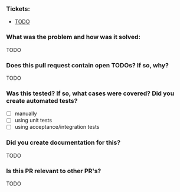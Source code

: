 ### Tickets:

- [TODO]()

### What was the problem and how was it solved:

TODO

### Does this pull request contain open TODOs? If so, why?

TODO

### Was this tested? If so, what cases were covered? Did you create automated tests?

- [ ] manually
- [ ] using unit tests
- [ ] using acceptance/integration tests

### Did you create documentation for this?

TODO


### Is this PR relevant to other PR's?

TODO
